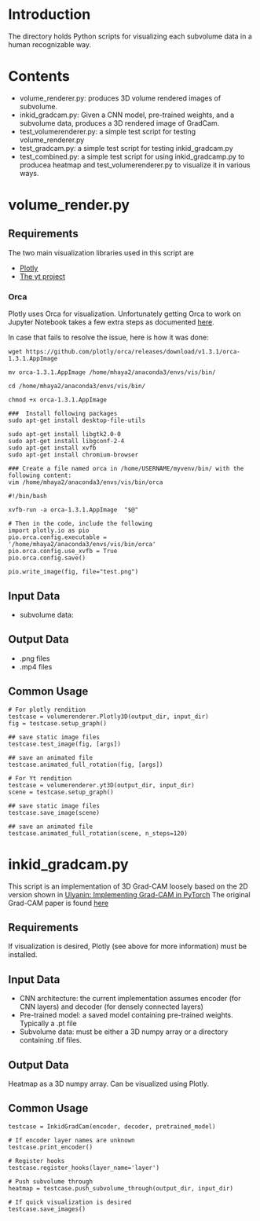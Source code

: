 # Introduction
The directory holds Python scripts for visualizing each subvolume data in a 
human recognizable way. 

# Contents
* volume_renderer.py: produces 3D volume rendered images of subvolume.
* inkid_gradcam.py: Given a CNN model, pre-trained weights, and a subvolume data, produces a 3D rendered image of GradCam.
* test_volumerenderer.py: a simple test script for testing volume_renderer.py
* test_gradcam.py: a simple test script for testing inkid_gradcam.py
* test_combined.py: a simple test script for using inkid_gradcamp.py to producea heatmap and test_volumerenderer.py to visualize it in various ways.

# volume_render.py 

## Requirements
The two main visualization libraries used in this script are
* [Plotly](https://plotly.com/python/3d-volume-plots/)
* [The yt project](https://yt-project.org/doc/visualizing/volume_rendering.html)

### Orca
Plotly uses Orca for visualization. Unfortunately getting Orca to work on Jupyter
Notebook takes a few extra steps as documented [here](https://plotly.com/python/orca-management/).

In case that fails to resolve the issue, here is how it was done: 

```
wget https://github.com/plotly/orca/releases/download/v1.3.1/orca-1.3.1.AppImage

mv orca-1.3.1.AppImage /home/mhaya2/anaconda3/envs/vis/bin/

cd /home/mhaya2/anaconda3/envs/vis/bin/

chmod +x orca-1.3.1.AppImage

###  Install following packages
sudo apt-get install desktop-file-utils

sudo apt-get install libgtk2.0-0 
sudo apt-get install libgconf-2-4 
sudo apt-get install xvfb
sudo apt-get install chromium-browser

### Create a file named orca in /home/USERNAME/myvenv/bin/ with the following content:
vim /home/mhaya2/anaconda3/envs/vis/bin/orca

#!/bin/bash

xvfb-run -a orca-1.3.1.AppImage  "$@"

# Then in the code, include the following
import plotly.io as pio
pio.orca.config.executable = '/home/mhaya2/anaconda3/envs/vis/bin/orca'
pio.orca.config.use_xvfb = True
pio.orca.config.save()

pio.write_image(fig, file="test.png")

```

## Input Data
* subvolume data: 

## Output Data
* .png files
* .mp4 files

## Common Usage
```
# For plotly rendition
testcase = volumerenderer.Plotly3D(output_dir, input_dir)
fig = testcase.setup_graph()

## save static image files
testcase.test_image(fig, [args])

## save an animated file
testcase.animated_full_rotation(fig, [args])

# For Yt rendition
testcase = volumerenderer.yt3D(output_dir, input_dir)
scene = testcase.setup_graph()

## save static image files
testcase.save_image(scene)

## save an animated file
testcase.animated_full_rotation(scene, n_steps=120)
```

# inkid_gradcam.py
This script is an implementation of 3D Grad-CAM loosely based on the 2D version shown in [Ulyanin: Implementing Grad-CAM in PyTorch](https://medium.com/@stepanulyanin/implementing-grad-cam-in-pytorch-ea0937c31e82)  The original Grad-CAM paper is found [here](https://arxiv.org/abs/1610.02391)

## Requirements
If visualization is desired, Plotly (see above for more information) must be installed.

## Input Data
* CNN architecture: the current implementation assumes encoder (for CNN layers) and decoder (for densely connected layers)
* Pre-trained model: a saved model containing pre-trained weights. Typically a .pt file
* Subvolume data: must be either a 3D numpy array or a directory containing .tif files.

## Output Data
Heatmap as a 3D numpy array. Can be visualized using Plotly.  

## Common Usage
```
testcase = InkidGradCam(encoder, decoder, pretrained_model)

# If encoder layer names are unknown
testcase.print_encoder()

# Register hooks
testcase.register_hooks(layer_name='layer')

# Push subvolume through
heatmap = testcase.push_subvolume_through(output_dir, input_dir)

# If quick visualization is desired
testcase.save_images()
```
